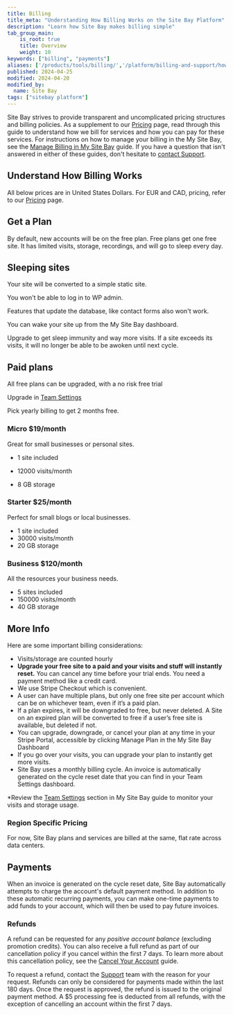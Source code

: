 ```yaml
---
title: Billing
title_meta: "Understanding How Billing Works on the Site Bay Platform"
description: "Learn how Site Bay makes billing simple"
tab_group_main:
    is_root: true
    title: Overview
    weight: 10
keywords: ["billing", "payments"]
aliases: ['/products/tools/billing/','/platform/billing-and-support/how-sitebay-billing-works/','/platform/billing-and-support/upgrade-to-hourly-billing/','/guides/how-sitebay-billing-works/','/billing-and-payments/','/platform/billing-and-support/billing-and-payments-new-manager/','/platform/billing-and-payments/','/platform/billing-and-support/billing-and-payments/',/guides/billing-and-payments/,'/guides/understanding-billing-and-payments/','/guides/platform/billing-and-support/']
published: 2024-04-25
modified: 2024-04-20
modified_by:
  name: Site Bay
tags: ["sitebay platform"]
---
```


Site Bay strives to provide transparent and uncomplicated pricing structures and billing policies. As a supplement to our [Pricing](https://www.sitebay.org/pricing/) page, read through this guide to understand how we bill for services and how you can pay for these services. For instructions on how to manage your billing in the My Site Bay, see the [Manage Billing in My Site Bay](/docs/products/platform/billing/guides/) guide. If you have a question that isn't answered in either of these guides, don't hesitate to [contact Support](https://www.sitebay.org/support/).

## Understand How Billing Works

All below prices are in United States Dollars. For EUR and CAD, pricing, refer to our [Pricing](https://www.sitebay.org/pricing/) page.

## Get a Plan

By default, new accounts will be on the free plan. Free plans get one free site. It has limited visits, storage, recordings, and will go to sleep every day. 

## Sleeping sites

Your site will be converted to a simple static site. 

You won't be able to log in to WP admin.

Features that update the database, like contact forms also won't work.  

You can wake your site up from the My Site Bay dashboard.

Upgrade to get sleep immunity and way more visits. If a site exceeds its visits, it will no longer be able to be awoken until next cycle.

## Paid plans

All free plans can be upgraded, with a no risk free trial 

Upgrade in [Team Settings](https://my.sitebay.org/settings/team)

Pick yearly billing to get 2 months free. 

### Micro $19/month

Great for small businesses or personal sites.

- 1 site included

- 12000 visits/month

- 8 GB storage

### Starter $25/month

Perfect for small blogs or local businesses.

- 1 site included
- 30000 visits/month
- 20 GB storage

### Business $120/month

All the resources your business needs.

 - 5 sites included
 - 150000 visits/month
 - 40 GB storage


## More Info
Here are some important billing considerations:
- Visits/storage are counted hourly
- **Upgrade your free site to a paid and your visits and stuff will instantly reset.** You can cancel any time before your trial ends. You need a payment method like a credit card. 
- We use Stripe Checkout which is convenient. 
- A user can have multiple plans, but only one free site per account which can be on whichever team, even if it’s a paid plan.
- If a plan expires, it will be downgraded to free, but never deleted. A Site  on an expired plan will be converted to free if a user’s free site is available, but deleted if not. 
- You can upgrade, downgrade, or cancel your plan at any time in your Stripe Portal, accessible by clicking Manage Plan in the My Site Bay Dashboard
- If you go over your visits, you can upgrade your plan to instantly get more visits.
- Site Bay uses a monthly billing cycle. An invoice is automatically generated on the cycle reset date that you can find in your Team Settings dashboard. 

\*Review the [Team Settings](/docs/products/platform/billing/guides/access-billing/) section in My Site Bay guide to monitor your visits and storage usage.

### Region Specific Pricing

For now, Site Bay plans and services are billed at the same, flat rate across data centers.

## Payments

When an invoice is generated on the cycle reset date, Site Bay automatically attempts to charge the account's default payment method. In addition to these automatic recurring payments, you can make one-time payments to add funds to your account, which will then be used to pay future invoices.

### Refunds

A refund can be requested for any *positive account balance* (excluding promotion credits). You can also receive a full refund as part of our cancellation policy if you cancel within the first 7 days. To learn more about this cancellation policy, see the [Cancel Your Account](/docs/products/platform/accounts/guides/cancel-account/) guide.

To request a refund, contact the [Support](https://www.sitebay.org/support/) team with the reason for your request. Refunds can only be considered for payments made within the last 180 days. Once the request is approved, the refund is issued to the original payment method. A $5 processing fee is deducted from all refunds, with the exception of cancelling an account within the first 7 days.
